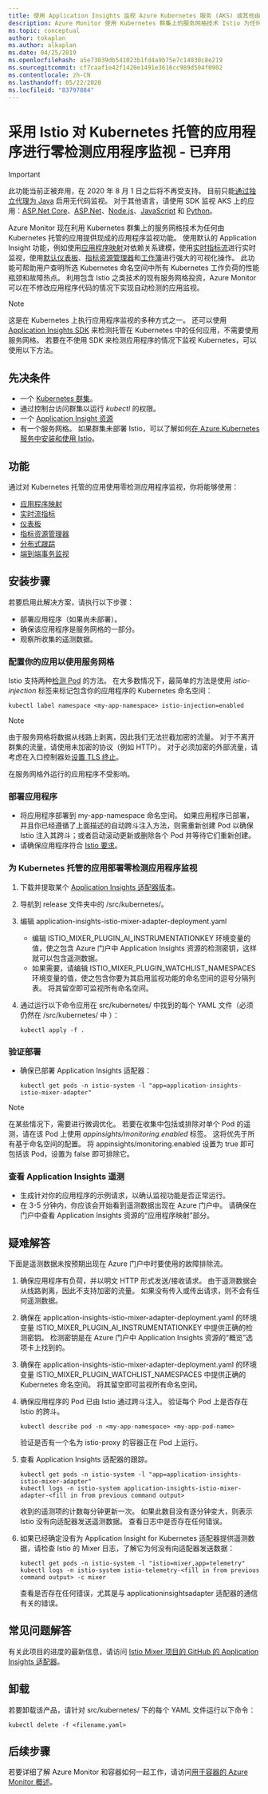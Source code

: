 ```yaml
---
title: 使用 Application Insights 监视 Azure Kubernetes 服务 (AKS) 或其他由 Kubernetes 托管的应用程序 - Azure Monitor | Microsoft Docs
description: Azure Monitor 使用 Kubernetes 群集上的服务网格技术 Istio 为任何由 Kubernetes 托管的应用程序提供应用程序监视功能。 因此，你可以收集与群集中正在运行的 Pod 的传入和传出请求相关的 Application Insights 遥测数据。
ms.topic: conceptual
author: tokaplan
ms.author: alkaplan
ms.date: 04/25/2019
ms.openlocfilehash: a5e73039db541023b1fd4a9b75e7c14030c8e219
ms.sourcegitcommit: cf7caaf1e42f1420e1491e3616cc989d504f0902
ms.contentlocale: zh-CN
ms.lasthandoff: 05/22/2020
ms.locfileid: "83797884"
---
```

# <a name="zero-instrumentation-application-monitoring-for-kubernetes-hosted-applications-with-istio---deprecated"></a>采用 Istio 对 Kubernetes 托管的应用程序进行零检测应用程序监视 - 已弃用

> [!IMPORTANT]
> 此功能当前正被弃用，在 2020 年 8 月 1 日之后将不再受支持。
> 目前只能[通过独立代理为 Java](https://docs.microsoft.com/azure/azure-monitor/app/java-in-process-agent) 启用无代码监视。 对于其他语言，请使用 SDK 监视 AKS 上的应用：[ASP.Net Core](https://docs.microsoft.com/azure/azure-monitor/app/asp-net-core)、[ASP.Net](https://docs.microsoft.com/azure/azure-monitor/app/asp-net)、[Node.js](https://docs.microsoft.com/azure/azure-monitor/app/nodejs)、[JavaScript](https://docs.microsoft.com/azure/azure-monitor/app/javascript) 和 [Python](https://docs.microsoft.com/azure/azure-monitor/app/opencensus-python)。

Azure Monitor 现在利用 Kubernetes 群集上的服务网格技术为任何由 Kubernetes 托管的应用提供现成的应用程序监视功能。 使用默认的 Application Insight 功能，例如使用[应用程序映射](../../azure-monitor/app/app-map.md)对依赖关系建模，使用[实时指标流](../../azure-monitor/app/live-stream.md)进行实时监视，使用[默认仪表板](../../azure-monitor/app/overview-dashboard.md)、[指标资源管理器](../../azure-monitor/platform/metrics-getting-started.md)和[工作簿](../../azure-monitor/platform/workbooks-overview.md)进行强大的可视化操作。 此功能可帮助用户查明所选 Kubernetes 命名空间中所有 Kubernetes 工作负荷的性能瓶颈和故障热点。 利用包含 Istio 之类技术的现有服务网格投资，Azure Monitor 可以在不修改应用程序代码的情况下实现自动检测的应用监视。

> [!NOTE]
> 这是在 Kubernetes 上执行应用程序监视的多种方式之一。 还可以使用 [Application Insights SDK](../../azure-monitor/azure-monitor-app-hub.yml) 来检测托管在 Kubernetes 中的任何应用，不需要使用服务网格。 若要在不使用 SDK 来检测应用程序的情况下监视 Kubernetes，可以使用以下方法。

## <a name="prerequisites"></a>先决条件

- 一个 [Kubernetes 群集](https://docs.microsoft.com/azure/aks/concepts-clusters-workloads)。
- 通过控制台访问群集以运行 *kubectl* 的权限。
- 一个 [Application Insight 资源](create-new-resource.md)
- 有一个服务网格。 如果群集未部署 Istio，可以了解如何[在 Azure Kubernetes 服务中安装和使用 Istio](https://docs.microsoft.com/azure/aks/istio-install)。

## <a name="capabilities"></a>功能

通过对 Kubernetes 托管的应用使用零检测应用程序监视，你将能够使用：

- [应用程序映射](../../azure-monitor/app/app-map.md)
- [实时流指标](../../azure-monitor/app/live-stream.md)
- [仪表板](../../azure-monitor/app/overview-dashboard.md)
- [指标资源管理器](../../azure-monitor/platform/metrics-getting-started.md)
- [分布式跟踪](../../azure-monitor/app/distributed-tracing.md)
- [端到端事务监视](../../azure-monitor/learn/tutorial-performance.md#identify-slow-server-operations)

## <a name="installation-steps"></a>安装步骤

若要启用此解决方案，请执行以下步骤：
- 部署应用程序（如果尚未部署）。
- 确保该应用程序是服务网格的一部分。
- 观察所收集的遥测数据。

### <a name="configure-your-app-to-work-with-a-service-mesh"></a>配置你的应用以使用服务网格

Istio 支持两种[检测 Pod](https://istio.io/docs/setup/kubernetes/additional-setup/sidecar-injection/) 的方法。
在大多数情况下，最简单的方法是使用 *istio-injection* 标签来标记包含你的应用程序的 Kubernetes 命名空间：

```console
kubectl label namespace <my-app-namespace> istio-injection=enabled
```

> [!NOTE]
> 由于服务网格将数据从线路上剥离，因此我们无法拦截加密的流量。 对于不离开群集的流量，请使用未加密的协议（例如 HTTP）。 对于必须加密的外部流量，请考虑在入口控制器处[设置 TLS 终止](https://kubernetes.io/docs/concepts/services-networking/ingress/#tls)。

在服务网格外运行的应用程序不受影响。

### <a name="deploy-your-application"></a>部署应用程序

- 将应用程序部署到 my-app-namespace 命名空间。 如果应用程序已部署，并且你已经遵循了上面描述的自动跨斗注入方法，则需重新创建 Pod 以确保 Istio 注入其跨斗；或者启动滚动更新或删除各个 Pod 并等待它们重新创建。
- 请确保应用程序符合 [Istio 要求](https://istio.io/docs/setup/kubernetes/prepare/requirements/)。

### <a name="deploy-zero-instrumentation-application-monitoring-for-kubernetes-hosted-apps"></a>为 Kubernetes 托管的应用部署零检测应用程序监视

1. 下载并提取某个 [Application Insights 适配器版本](https://github.com/Microsoft/Application-Insights-Istio-Adapter/releases/)。
2. 导航到 release 文件夹中的 /src/kubernetes/。
3. 编辑 application-insights-istio-mixer-adapter-deployment.yaml
    - 编辑 ISTIO_MIXER_PLUGIN_AI_INSTRUMENTATIONKEY 环境变量的值，使之包含 Azure 门户中 Application Insights 资源的检测密钥，这样就可以包含遥测数据。
    - 如果需要，请编辑 ISTIO_MIXER_PLUGIN_WATCHLIST_NAMESPACES 环境变量的值，使之包含你要为其启用监视功能的命名空间的逗号分隔列表。 将其留空即可监视所有命名空间。
4. 通过运行以下命令应用在 src/kubernetes/ 中找到的每个 YAML 文件（必须仍然在 /src/kubernetes/ 中  ）：

   ```console
   kubectl apply -f .
   ```

### <a name="verify-deployment"></a>验证部署

- 确保已部署 Application Insights 适配器：

  ```console
  kubectl get pods -n istio-system -l "app=application-insights-istio-mixer-adapter"
  ```
> [!NOTE]
> 在某些情况下，需要进行微调优化。 若要在收集中包括或排除对单个 Pod 的遥测，请在该 Pod 上使用 *appinsights/monitoring.enabled* 标签。 这将优先于所有基于命名空间的配置。 将 appinsights/monitoring.enabled 设置为 true 即可包括该 Pod，设置为 false 即可排除它。

### <a name="view-application-insights-telemetry"></a>查看 Application Insights 遥测

- 生成针对你的应用程序的示例请求，以确认监视功能是否正常运行。
- 在 3-5 分钟内，你应该会开始看到遥测数据出现在 Azure 门户中。 请确保在门户中查看 Application Insights 资源的“应用程序映射”部分。

## <a name="troubleshooting"></a>疑难解答

下面是遥测数据未按预期出现在 Azure 门户中时要使用的故障排除流。

1. 确保应用程序有负荷，并以明文 HTTP 形式发送/接收请求。 由于遥测数据会从线路剥离，因此不支持加密的流量。 如果没有传入或传出请求，则不会有任何遥测数据。
2. 确保在 application-insights-istio-mixer-adapter-deployment.yaml  的环境变量 ISTIO_MIXER_PLUGIN_AI_INSTRUMENTATIONKEY 中提供正确的检测密钥。 检测密钥是在 Azure 门户中 Application Insights 资源的“概览”选项卡上找到的。
3. 确保在 application-insights-istio-mixer-adapter-deployment.yaml  的环境变量 ISTIO_MIXER_PLUGIN_WATCHLIST_NAMESPACES 中提供正确的 Kubernetes 命名空间。 将其留空即可监视所有命名空间。
4. 确保应用程序的 Pod 已由 Istio 通过跨斗注入。 验证每个 Pod 上是否存在 Istio 的跨斗。

   ```console
   kubectl describe pod -n <my-app-namespace> <my-app-pod-name>
   ```
   验证是否有一个名为 istio-proxy 的容器正在 Pod 上运行。

5. 查看 Application Insights 适配器的跟踪。

   ```console
   kubectl get pods -n istio-system -l "app=application-insights-istio-mixer-adapter"
   kubectl logs -n istio-system application-insights-istio-mixer-adapter-<fill in from previous command output>
   ```

   收到的遥测项的计数每分钟更新一次。 如果此数目没有逐分钟变大，则表示 Istio 没有向适配器发送遥测数据。
   查看日志中是否存在任何错误。
6. 如果已经确定没有为 Application Insight for Kubernetes 适配器提供遥测数据，请检查 Istio 的 Mixer 日志，了解它为何没有向适配器发送数据：

   ```console
   kubectl get pods -n istio-system -l "istio=mixer,app=telemetry"
   kubectl logs -n istio-system istio-telemetry-<fill in from previous command output> -c mixer
   ```
   查看是否存在任何错误，尤其是与 applicationinsightsadapter 适配器的通信有关的错误。

## <a name="faq"></a>常见问题解答

有关此项目的进度的最新信息，请访问 [Istio Mixer 项目的 GitHub 的 Application Insights 适配器](https://github.com/Microsoft/Application-Insights-Istio-Adapter/blob/master/SETUP.md#faq)。

## <a name="uninstall"></a>卸载

若要卸载该产品，请针对 src/kubernetes/ 下的每个 YAML 文件运行以下命令：

```console
kubectl delete -f <filename.yaml>
```


## <a name="next-steps"></a>后续步骤

若要详细了解 Azure Monitor 和容器如何一起工作，请访问[用于容器的 Azure Monitor 概述](../../azure-monitor/insights/container-insights-overview.md)。
